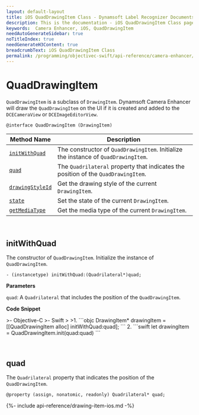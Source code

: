 ```yaml
---
layout: default-layout
title: iOS QuadDrawingItem Class - Dynamsoft Label Recognizer Documents
description: This is the documentation - iOS QuadDrawingItem Class page of Dynamsoft Camera Enhancer.
keywords:  Camera Enhancer, iOS, QuadDrawingItem
needAutoGenerateSidebar: true
noTitleIndex: true
needGenerateH3Content: true
breadcrumbText: iOS QuadDrawingItem Class
permalink: /programming/objectivec-swift/api-reference/camera-enhancer/drawingitem-quad.html
---
```


# QuadDrawingItem

`QuadDrawingItem` is a subclass of `DrawingItem`. Dynamsoft Camera Enhancer will draw the `QuadDrawingItem` on the UI if it is created and added to the `DCECameraView` or `DCEImageEditorView`.

```objc
@interface QuadDrawingItem (DrawingItem)
```

| Method Name | Description |
| ----------- | ----------- |
| [`initWithQuad`](#initwithquad) | The constructor of `QuadDrawingItem`. Initialize the instance of `QuadDrawingItem`. |
| [`quad`](#quad) | The `Quadrilateral` property that indicates the position of the `QuadDrawingItem`. |
| [`drawingStyleId`](#drawingstyle) | Get the drawing style of the current `DrawingItem`. |
| [`state`](#state) | Set the state of the current `DrawingItem`. |
| [`getMediaType`](#getmediatype) | Get the media type of the current `DrawingItem`. |

&nbsp;

## initWithQuad

The constructor of `QuadDrawingItem`. Initialize the instance of `QuadDrawingItem`.

```objc
- (instancetype) initWithQuad:(Quadrilateral*)quad;
```

**Parameters**

`quad`: A `Quadrilateral` that includes the position of the `QuadDrawingItem`.

**Code Snippet**

<div class="sample-code-prefix"></div>
>- Objective-C
>- Swift
>
>1. 
```objc
DrawingItem* drawingItem = [[QuadDrawingItem alloc] initWithQuad:quad];
```
2. 
```swift
let drawingItem = QuadDrawingItem.init(quad:quad)
```

&nbsp;

## quad

The `Quadrilateral` property that indicates the position of the `QuadDrawingItem`.

```objc
@property (assign, nonatomic, readonly) Quadrilateral* quad; 
```

{%- include api-reference/drawing-item-ios.md -%}
